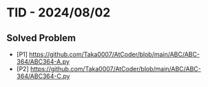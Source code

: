 # TID - 2024/08/02


## Solved Problem
- [P1] https://github.com/Taka0007/AtCoder/blob/main/ABC/ABC-364/ABC364-A.py
- [P2] https://github.com/Taka0007/AtCoder/blob/main/ABC/ABC-364/ABC364-C.py
